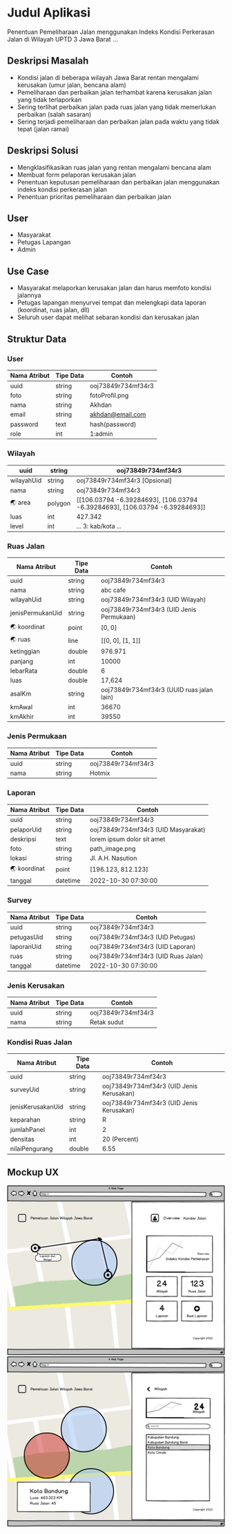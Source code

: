 # Judul Aplikasi
Penentuan Pemeliharaan Jalan menggunakan Indeks Kondisi Perkerasan Jalan di Wilayah UPTD 3 Jawa Barat
...

## Deskripsi Masalah
- Kondisi jalan di beberapa wilayah Jawa Barat rentan mengalami kerusakan (umur jalan, bencana alam)
- Pemeliharaan dan perbaikan jalan terhambat karena kerusakan jalan yang tidak terlaporkan
- Sering terlihat perbaikan jalan pada ruas jalan yang tidak memerlukan perbaikan (salah sasaran)
- Sering terjadi pemeliharaan dan perbaikan jalan pada waktu yang tidak tepat (jalan ramai)

## Deskripsi Solusi
- Mengklasifikasikan ruas jalan yang rentan mengalami bencana alam
- Membuat form pelaporan kerusakan jalan
- Penentuan keputusan pemeliharaan dan perbaikan jalan menggunakan indeks kondisi perkerasan jalan
- Penentuan prioritas pemeliharaan dan perbaikan jalan

## User
- Masyarakat
- Petugas Lapangan
- Admin

## Use Case
- Masyarakat melaporkan kerusakan jalan dan harus memfoto kondisi jalannya
- Petugas lapangan menyurvei tempat dan melengkapi data laporan (koordinat, ruas jalan, dll)
- Seluruh user dapat melihat sebaran kondisi dan kerusakan jalan

## Struktur Data

### User
Nama Atribut | Tipe Data | Contoh
---|---|---
uuid | string | ooj73849r734mf34r3
foto | string | fotoProfil.png
nama | string | Akhdan
email | string | akhdan@email.com
password | text | hash(password)
role | int | 1:admin

### Wilayah
uuid | string | ooj73849r734mf34r3
---|---|---
wilayahUid | string | ooj73849r734mf34r3 [Opsional]
nama | string | ooj73849r734mf34r3
🌏 area | polygon | [[106.03794 -6.39284693], [106.03794 -6.39284693], [106.03794 -6.39284693]]
luas | int | 427.342
level | int | ... 3: kab/kota ...

### Ruas Jalan
Nama Atribut | Tipe Data | Contoh
---|---|---
uuid | string | ooj73849r734mf34r3
nama | string | abc cafe
wilayahUid | string | ooj73849r734mf34r3 (UID Wilayah)
jenisPermukanUid | string | ooj73849r734mf34r3 (UID Jenis Permukaan)
🌏 koordinat | point | [0, 0]
🌏 ruas | line | [[0, 0], [1, 1]]
ketinggian | double | 976.971
panjang | int | 10000
lebarRata | double | 6
luas | double | 17,624
asalKm | string | ooj73849r734mf34r3 (UUID ruas jalan lain)
kmAwal | int | 36670
kmAkhir | int | 39550

### Jenis Permukaan
Nama Atribut | Tipe Data | Contoh
---|---|---
uuid | string | ooj73849r734mf34r3
nama | string | Hotmix

### Laporan
Nama Atribut | Tipe Data | Contoh
---|---|---
uuid | string | ooj73849r734mf34r3
pelaporUid | string | ooj73849r734mf34r3 (UID Masyarakat)
deskripsi | text | lorem ipsum dolor sit amet
foto | string | path_image.png
lokasi | string | Jl. A.H. Nasution
🌏 koordinat | point | [196.123, 812.123]
tanggal | datetime | 2022-10-30 07:30:00

### Survey
Nama Atribut | Tipe Data | Contoh
---|---|---
uuid | string | ooj73849r734mf34r3
petugasUid | string | ooj73849r734mf34r3 (UID Petugas)
laporanUid | string | ooj73849r734mf34r3 (UID Laporan)
ruas | string | ooj73849r734mf34r3 (UID Ruas Jalan)
tanggal | datetime | 2022-10-30 07:30:00

### Jenis Kerusakan
Nama Atribut | Tipe Data | Contoh
---|---|---
uuid | string | ooj73849r734mf34r3
nama | string | Retak sudut

### Kondisi Ruas Jalan
Nama Atribut | Tipe Data | Contoh
---|---|---
uuid | string | ooj73849r734mf34r3
surveyUid | string | ooj73849r734mf34r3 (UID Jenis Kerusakan)
jenisKerusakanUid | string | ooj73849r734mf34r3 (UID Jenis Kerusakan)
keparahan | string | R
jumlahPanel | int | 2
densitas | int | 20 (Percent)
nilaiPengurang | double | 6.55

## Mockup UX
![Home](mockup-home.png)
![Wilayah](mockup-wilayah.png)
